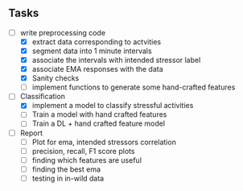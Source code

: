 ## Tasks
- [ ] write preprocessing code
  - [x] extract data corresponding to actvities
  - [x] segment data into 1 minute intervals
  - [x] associate the intervals with intended stressor label
  - [x] associate EMA responses with the data
  - [x] Sanity checks
  - [ ] implement functions to generate some hand-crafted features
- [ ] Classification
  - [x] implement a model to classify stressful activities
  - [ ] Train a model with hand crafted features
  - [ ] Train a DL + hand crafted feature model
- [ ] Report
  - [ ] Plot for ema, intended stressors correlation
  - [ ] precision, recall, F1 score plots
  - [ ] finding which features are useful
  - [ ] finding the best ema
  - [ ] testing in in-wild data
